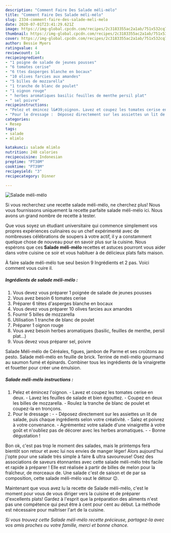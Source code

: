 ```yaml
---
description: "Comment Faire Des Salade méli-mélo"
title: "Comment Faire Des Salade méli-mélo"
slug: 2334-comment-faire-des-salade-meli-melo
date: 2020-07-01T23:41:29.621Z
image: https://img-global.cpcdn.com/recipes/2c3183355ac2a1ab/751x532cq70/salade-meli-melo-photo-principale-de-la-recette.jpg
thumbnail: https://img-global.cpcdn.com/recipes/2c3183355ac2a1ab/751x532cq70/salade-meli-melo-photo-principale-de-la-recette.jpg
cover: https://img-global.cpcdn.com/recipes/2c3183355ac2a1ab/751x532cq70/salade-meli-melo-photo-principale-de-la-recette.jpg
author: Bessie Myers
ratingvalue: 4
reviewcount: 14
recipeingredient:
- "1 poigne de salade de jeunes pousses"
- "6 tomates cerise"
- "6 ttes dasperges blanche en bocaux"
- "10 olives farcies aux amandes"
- "5 billes de mozzarella"
- "1 tranche de blanc de poulet"
- "1 oignon rouge"
- " herbes aromatiques basilic feuilles de menthe persil plat"
- " sel poivre"
recipeinstructions:
- "Pelez et émincez l&#39;oignon. Lavez et coupez les tomates cerise en deux. Lavez les feuilles de salade et bien égouttez. Coupez en deux les billes de mozzarella. Roulez la tranche de blanc de poulet et coupez-la en tronçons."
- "Pour le dressage :  Déposez directement sur les assiettes un lit de salade, puis chaque ingrédients selon votre créativité. Salez et poivrez à votre convenance. Agrémentez votre salade d&#39;une vinaigrette à votre goût et n&#39;oubliez pas de décorer avec les herbes aromatiques.  Bonne dégustation !"
categories:
- Resep
tags:
- salade
- mlimlo

katakunci: salade mlimlo 
nutrition: 248 calories
recipecuisine: Indonesian
preptime: "PT30M"
cooktime: "PT39M"
recipeyield: "3"
recipecategory: Dinner

---
```



![Salade méli-mélo](https://img-global.cpcdn.com/recipes/2c3183355ac2a1ab/751x532cq70/salade-meli-melo-photo-principale-de-la-recette.jpg)

Si vous recherchez une recette salade méli-mélo, ne cherchez plus! Nous vous fournissons uniquement la recette parfaite salade méli-mélo ici. Nous avons un grand nombre de recette à tester.

Que vous soyez un étudiant universitaire qui commence simplement vos propres expériences culinaires ou un chef expérimenté avec de nombreuses célébrations de soupers à votre actif, il y a constamment quelque chose de nouveau pour en savoir plus sur la cuisine. Nous espérons que ces <strong> Salade méli-mélo </strong> recettes et astuces pourront vous aider dans votre cuisine ce soir et vous habituer à de délicieux plats faits maison.

<!--inarticleads1-->

À faire salade méli-mélo tue seul besion 9 Ingrédients et 2 pas. Voici comment vous cuire il.

##### Ingrédients de salade méli-mélo :

1. Vous devez vous préparer 1 poignée de salade de jeunes pousses
1. Vous avez besoin 6 tomates cerise
1. Préparer 6 têtes d&#39;asperges blanche en bocaux
1. Vous devez vous préparer 10 olives farcies aux amandes
1. Fournir 5 billes de mozzarella
1. Utilisation 1 tranche de blanc de poulet
1. Préparer 1 oignon rouge
1. Vous avez besoin  herbes aromatiques (basilic, feuilles de menthe, persil plat...)
1. Vous devez vous préparer  sel, poivre


Salade Méli-mélo de Céréales, figues, jambon de Parme et ses croûtons au pesto. Salade méli-mélo en feuille de brick. Terrine de méli-mélo gourmand au saumon fumé et épinards. Combiner tous les ingrédients de la vinaigrette et fouetter pour créer une émulsion. 

<!--inarticleads2-->

##### Salade méli-mélo instructions :

1. Pelez et émincez l&#39;oignon. - Lavez et coupez les tomates cerise en deux. - Lavez les feuilles de salade et bien égouttez. - Coupez en deux les billes de mozzarella. - Roulez la tranche de blanc de poulet et coupez-la en tronçons.
1. Pour le dressage : -  - Déposez directement sur les assiettes un lit de salade, puis chaque ingrédients selon votre créativité. - Salez et poivrez à votre convenance. - Agrémentez votre salade d&#39;une vinaigrette à votre goût et n&#39;oubliez pas de décorer avec les herbes aromatiques. -  - Bonne dégustation !


Bon ok, c&#39;est pas trop le moment des salades, mais le printemps fera bientôt son retour et avec lui nos envies de manger léger! Alors aujourd&#39;hui j&#39;opte pour une salade très simple à faire &amp; ultra savoureuse! Osez des associations de saveurs étonnantes avec cette salade méli-mélo très facile et rapide à préparer ! Elle est réalisée à partir de billes de melon pour la fraîcheur, de morceaux de. Une salade c&#39;est de saison et de par sa composition, cette salade méli-mélo vaut le détour 😉. 

<!--inarticleads1-->

<p>
Maintenant que vous avez lu la recette de Salade méli-mélo, c'est le moment pour vous de vous diriger vers la cuisine et de préparer d'excellents plats! Gardez à l'esprit que la préparation des aliments n'est pas une compétence qui peut être à cent pour cent au début. La méthode est nécessaire pour maîtriser l'art de la cuisine.
</p>

<p>
<i>Si vous trouvez cette Salade méli-mélo recette précieuse, partagez-la avec vos amis proches ou votre famille, merci et bonne chance.</i>
</p>
